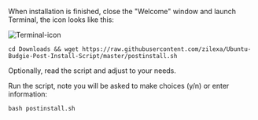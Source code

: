 
When installation is finished, close the "Welcome" window and launch Terminal, the icon looks like this: 

![Terminal-icon](https://user-images.githubusercontent.com/3430004/141796815-32347b36-f890-4e43-ba18-33a221c5bf70.png)

```
cd Downloads && wget https://raw.githubusercontent.com/zilexa/Ubuntu-Budgie-Post-Install-Script/master/postinstall.sh
```

Optionally, read the script and adjust to your needs. 

Run the script, note you will be asked to make choices (y/n) or enter information: 
```
bash postinstall.sh
```

